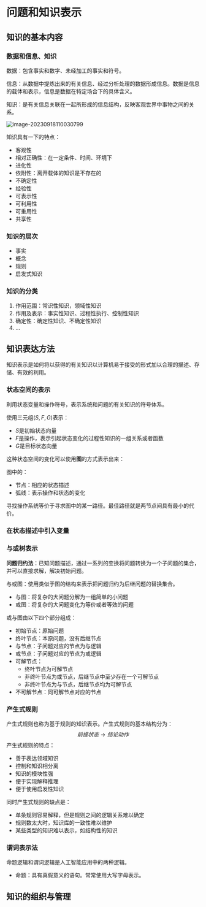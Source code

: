 # 问题和知识表示

## 知识的基本内容

### 数据和信息、知识

数据：包含事实和数字、未经加工的事实和符号。

信息：从数据中提炼出来的有关信息、经过分析处理的数据形成信息。数据是信息的载体和表示，信息是数据在特定场合下的具体含义。

知识：是有关信息关联在一起所形成的信息结构，反映客观世界中事物之间的关系。

![image-20230918110030799](./question-knowledge/image-20230918110030799.png)

知识具有一下的特点：

- 客观性
- 相对正确性：在一定条件、时间、环境下
- 进化性
- 依附性：离开载体的知识是不存在的
- 不确定性
- 经验性
- 可表示性
- 可利用性
- 可重用性
- 共享性

### 知识的层次

- 事实
- 概念
- 规则
- 启发式知识

### 知识的分类

1. 作用范围：常识性知识，领域性知识
2. 作用及表示：事实性知识、过程性执行、控制性知识
3. 确定性：确定性知识、不确定性知识
4. ...

## 知识表达方法

知识表示是如何将以获得的有关知识以计算机易于接受的形式加以合理的描述、存储、有效的利用。

### 状态空间的表示

利用状态变量和操作符号，表示系统和问题的有关知识的符号体系。

使用三元组$(S, F, G)$表示：

- $S$是初始状态向量
- $F$是操作，表示引起状态变化的过程性知识的一组关系或者函数
- $G$是目标状态向量

这种状态空间的变化可以使用**图**的方式表示出来：

图中的：

- 节点：相应的状态描述
- 弧线：表示操作和状态的变化

寻找操作系统等价于寻求图中的某一路径。最佳路径就是两节点间具有最小的代价。

### 在状态描述中引入变量

### 与或树表示

**问题归约法**：已知问题描述，通过一系列的变换将问题转换为一个子问题的集合，并可以直接求解，解决初始问题。

与或图：使用类似于图的结构来表示把问题归约为后继问题的替换集合。

- 与图：将复杂的大问题分解为一组简单的小问题
- 或图：将复杂的大问题变化为等价或者等效的问题

或与图由以下四个部分组成：

- 初始节点：原始问题
- 终叶节点：本原问题，没有后继节点
- 与节点：子问题对应的节点为与逻辑
- 或节点：子问题对应的节点为或逻辑
- 可解节点：
  - 终叶节点为可解节点
  - 非终叶节点为或节点，后继节点中至少存在一个可解节点
  - 非终叶节点为与节点，后继节点均为可解节点
- 不可解节点：同可解节点对应的节点

### 产生式规则

产生式规则也称为基于规则的知识表示。产生式规则的基本结构分为：
$$
前提状态 \to 结论动作
$$
产生式规则的特点：

- 善于表达领域知识
- 控制和知识相分离
- 知识的模块性强
- 便于实现解释推理
- 便于使用启发性知识

同时产生式规则的缺点是：

- 单条规则容易解释，但是规则之间的逻辑关系难以确定
- 规则数太大时，知识库的一致性难以维护
- 某些类型的知识难以表示，如结构性的知识

### 谓词表示法

命题逻辑和谓词逻辑是人工智能应用中的两种逻辑。

- 命题：具有真假意义的语句。常常使用大写字母表示。





## 知识的组织与管理

